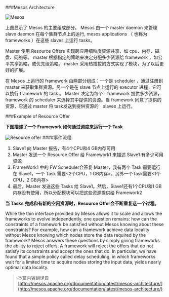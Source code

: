 ###Mesos Architecture

![Mesos](http://mesos.apache.org/assets/img/documentation/architecture3.jpg "Title")

上图显示了 Mesos 的主要组成部分。 Mesos 由一个 master daemon 来管理 slave daemon 在每个集群节点上的运行, mesos applications （ 也称为 frameworks ）在这些 slaves 上运行 tasks。

Master 使用 Resource Offers 实现跨应用细粒度资源共享，如 cpu、内存、磁盘、网络等。 master 根据指定的策略来决定分配多少资源给 framework ，如公平共享策略，或优先级策略。 master 采用热插拔的方式实现了模块，为了以后更好的扩展。


在 Mesos 上运行的 framework 由两部分组成：一个是 scheduler ，通过注册到　master 来获取集群资源。另一个是在 slave 节点上运行的 executor 进程，它可以执行 framework 的 task 。 Master 决定为每个　framework 提供多少资源， framework 的 scheduler 来选择其中提供的资源。当 framework 同意了提供的资源，它通过 master 将 task发送到提供资源的　slaves 上运行。

###Example of Resource Offer

**下图描述了一个 Framework 如何通过调度来运行一个 Task**




![Resource offer](http://mesos.apache.org/assets/img/documentation/architecture-example.jpg)
####事件流程:

1. Slave1 向 Master 报告，有4个CPU和4 GB内存可用
2. Master 发送一个 Resource Offer 给 Framework1 来描述 Slave1 有多少可用资源
3. FrameWork1 中的 FW Scheduler会答复 Master，我有两个 Task 需要运行在 Slave1，一个 Task 需要<2个CPU，1 GB内存>，另外一个Task需要<1个CPU，2 GB内存>
4. 最后，Master 发送这些 Tasks 给 Slave1。然后，Slave1还有1个CPU和1 GB内存没有使用，所以分配模块可以把这些资源提供给 Framework2

**当 Tasks 完成和有新的空闲资源时，Resource Offer会不断重复这一个过程。**

While the thin interface provided by Mesos allows it to scale and allows the frameworks to evolve independently, one question remains: how can the constraints of a framework be satisfied without Mesos knowing about these constraints? For example, how can a framework achieve data locality without Mesos knowing which nodes store the data required by the framework? Mesos answers these questions by simply giving frameworks the ability to reject offers. A framework will reject the offers that do not satisfy its constraints and accept the ones that do. In particular, we have found that a simple policy called delay scheduling, in which frameworks wait for a limited time to acquire nodes storing the input data, yields nearly optimal data locality.

>本篇内容翻译自[http://mesos.apache.org/documentation/latest/mesos-architecture/](http://mesos.apache.org/documentation/latest/mesos-architecture/)